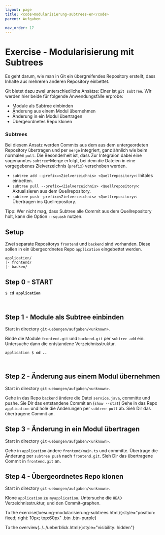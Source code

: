 ```yaml
---
layout: page
title: <code>modularisierung-subtrees-en</code>
parent: Aufgaben

nav_order: 17
---
```

# Exercise - Modularisierung mit Subtrees


Es geht darum, wie man in Git ein übergreifendes
Repository erstellt, dass Inhalte aus mehreren
anderen Repository einbettet.

Git bietet dazu zwei unterschiedliche Ansätze:
Einer ist `git subtree`.
Wir werden hier beide für folgende Anwendungsfälle erprobe:

* Module als Subtree einbinden
* Änderung aus einem Modul übernehmen
* Änderung in ein Modul übertragen
* Übergeordnetes Repo klonen

### Subtrees

Bei diesem Ansatz werden Commits aus dem aus dem untergeordeten
Repository übertragen und per `merge` integriert, 
ganz ähnlich wie beim normalen `pull`.
Die Besonderheit ist, dass Zur Integraion 
dabei eine sogenanntes `subtree`-Merge erfolgt, 
bei dem die Dateien in eine vorgegebenes Zielverzeichnis (`prefix`) verschoben werden.

 * `subtree add --prefix=<Zielverzeichnis> <Quellrepository>`: Initales einbetten.
 * `subtree pull --prefix=<Zielverzeichnis> <Quellrepository>`: Aktualisieren aus dem Quellrepository.
 * `subtree push--prefix=<Zielverzeichnis> <Quellrepository>`: Übertragen ins Quellrepository.

Tipp: Wer nicht mag,
dass Subtree alle Commit aus dem Quellrepository holt,
kann die Option `--squash` nutzen.

## Setup

Zwei separate Repositorys `frontend` und `backend` sind vorhanden.
Diese sollen in ein übergeordnetes Repo `application` eingebettet werden.

```
application/
|- frontend/
|- backen/
```
  

<h2>Step 0 - START <!-- UEB/Modularisierung mit Subtrees/0 --></h2>


<pre><code>$ <b>cd application</b><br><br><br></code></pre>


<h2>Step 1 - Module als Subtree einbinden <!-- UEB/Modularisierung mit Subtrees/1 --></h2>

Start in directory `git-uebungen/aufgaben/<unknown>`.

Binde die Module `frontend.git` und `backend.git`
per `subtree add` ein.
Untersuche dann die entstandene Verzeichnisstruktur.


<pre><code>application $ <b>cd ..</b><br><br><br></code></pre>


<h2>Step 2 - Änderung aus einem Modul übernehmen <!-- UEB/Modularisierung mit Subtrees/2 --></h2>

Start in directory `git-uebungen/aufgaben/<unknown>`.

Gehe in das Repo `backend` ändere die Datei `service.java`, committe und pushe.
Sie Dir das entstandene Commit an (`show --stat`)
Gehe in das Repo `application` und hole die Änderungen per `subtree pull` ab.
Sieh Dir das übertragene Commit an.

<h2>Step 3 - Änderung in ein Modul übertragen <!-- UEB/Modularisierung mit Subtrees/3 --></h2>

Start in directory `git-uebungen/aufgaben/<unknown>`.

Gehe in `application` ändere `frontend/main.ts` und committe.
Übertrage die Änderung per `subtree push` nach `frontend.git`.
Sieh Dir das übertragene Commit in `frontend.git` an.

<h2>Step 4 - Übergeordnetes Repo klonen <!-- UEB/Modularisierung mit Subtrees/4 --></h2>

Start in directory `git-uebungen/aufgaben/<unknown>`.

Klone `application` zu `myapplication`.
Untersuche die `HEAD` Verzeichnisstruktur,
und den Commit-graphen.

To the exercise(loesung-modularisierung-subtrees.html){:style="position: fixed; right: 10px; top:60px" .btn .btn-purple}

To the overview(../../ueberblick.html){:style="visibility: hidden"}

